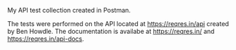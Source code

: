 My API test collection created in Postman. 

The tests were performed on the API located at https://reqres.in/api created by Ben Howdle. The documentation is availabe at https://reqres.in/ and https://reqres.in/api-docs.

